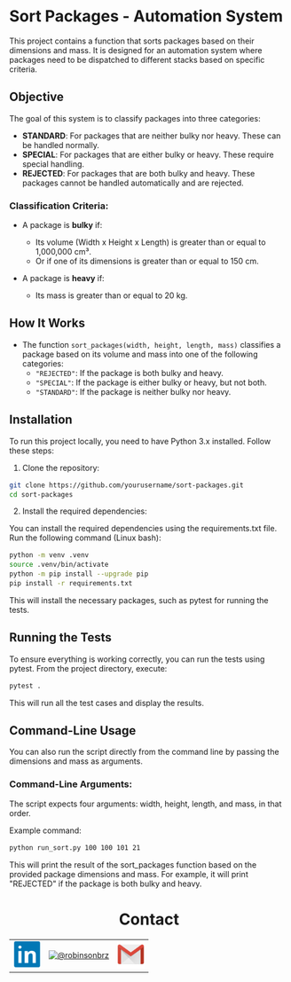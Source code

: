 # Sort Packages - Automation System

This project contains a function that sorts packages based on their dimensions and mass. It is designed for an automation system where packages need to be dispatched to different stacks based on specific criteria.

## Objective

The goal of this system is to classify packages into three categories:

- **STANDARD**: For packages that are neither bulky nor heavy. These can be handled normally.
- **SPECIAL**: For packages that are either bulky or heavy. These require special handling.
- **REJECTED**: For packages that are both bulky and heavy. These packages cannot be handled automatically and are rejected.

### Classification Criteria:

- A package is **bulky** if:
  - Its volume (Width x Height x Length) is greater than or equal to 1,000,000 cm³.
  - Or if one of its dimensions is greater than or equal to 150 cm.

- A package is **heavy** if:
  - Its mass is greater than or equal to 20 kg.

## How It Works

- The function `sort_packages(width, height, length, mass)` classifies a package based on its volume and mass into one of the following categories:
  - `"REJECTED"`: If the package is both bulky and heavy.
  - `"SPECIAL"`: If the package is either bulky or heavy, but not both.
  - `"STANDARD"`: If the package is neither bulky nor heavy.

## Installation

To run this project locally, you need to have Python 3.x installed. Follow these steps:

1. Clone the repository:

```bash
git clone https://github.com/yourusername/sort-packages.git
cd sort-packages
```


2. Install the required dependencies:

You can install the required dependencies using the requirements.txt file. Run the following command (Linux bash):

```bash
python -m venv .venv
source .venv/bin/activate
python -m pip install --upgrade pip 
pip install -r requirements.txt
```

This will install the necessary packages, such as pytest for running the tests.

## Running the Tests
To ensure everything is working correctly, you can run the tests using pytest. From the project directory, execute:

```bash
pytest .
```
This will run all the test cases and display the results.

## Command-Line Usage
You can also run the script directly from the command line by passing the dimensions and mass as arguments.


### Command-Line Arguments:
The script expects four arguments: width, height, length, and mass, in that order.

Example command:

```bash
python run_sort.py 100 100 101 21
```

This will print the result of the sort_packages function based on the provided package dimensions and mass. For example, it will print "REJECTED" if the package is both bulky and heavy.



  <div>
  <h1 align="center"> Contact </h1> 
  <div align="center">
    <table>
        </tr>
            <td>
                <a  href="https://www.linkedin.com/in/robinsonbrz/">
                <img src="https://raw.githubusercontent.com/robinsonbrz/robinsonbrz/main/static/img/linkedin.png" width="50" height="50">
            </td>
            <td>
                <a  href="https://www.linkedin.com/in/robinsonbrz/">
                <img  src="https://avatars.githubusercontent.com/u/18150643?s=96&amp;v=4" alt="@robinsonbrz" width="50" height="50">
            </td>
            <td>
                <a href="https://www.enedino.com.br/contato">
                <img src="https://raw.githubusercontent.com/robinsonbrz/robinsonbrz/main/static/img/gmail.png" width="50" height="50" ></a>
            </td>
        </tr>
    </table> 
  </div>
  <br>
</div>









